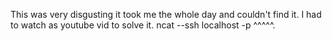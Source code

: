 This was very disgusting it took me the whole day and couldn't find it.
I had to watch as youtube vid to solve it.
ncat --ssh localhost -p ^^^^^.
